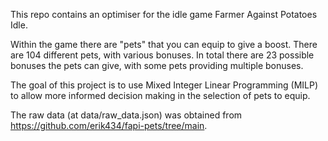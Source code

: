 This repo contains an optimiser for the idle game Farmer Against Potatoes Idle.

Within the game there are "pets" that you can equip to give a boost. There are 104 different pets, with various bonuses. In total there are 23 possible bonuses the pets can give, with some pets providing multiple bonuses.

The goal of this project is to use Mixed Integer Linear Programming (MILP) to allow more informed decision making in the selection of pets to equip.

The raw data (at data/raw_data.json) was obtained from https://github.com/erik434/fapi-pets/tree/main.